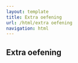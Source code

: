 ```yaml
---
layout: template
title: Extra oefening
url: /html/extra oefening
navigation: html
---
```


## Extra oefening